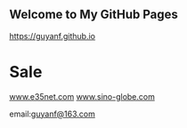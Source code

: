 ## Welcome to My GitHub Pages

https://guyanf.github.io

# Sale
www.e35net.com
www.sino-globe.com


email:guyanf@163.com
